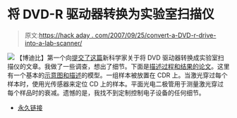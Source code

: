 # 将 DVD-R 驱动器转换为实验室扫描仪

> 原文:[https://hack aday . com/2007/09/25/convert-a-DVD-r-drive-into-a-lab-scanner/](https://hackaday.com/2007/09/25/convert-a-dvd-r-drive-into-a-lab-scanner/)

![](../Images/fa397143efce607c7655fe19d283ed57.png)
【博迪比】第一个向[提交了这篇](http://technology.newscientist.com/article.ns?id=dn12688&feedId=online-news_rss20)新科学家关于将 DVD 驱动器转换成实验室扫描仪的文章。我做了一些调查，想出了细节。下面是[描述过程和结果的论文](http://pubs.acs.org/cgi-bin/sample.cgi/ancham/asap/html/ac070328b.html)。这里有一个基本的[示意图和描述](http://pubs.acs.org/isubscribe/journals/ancham/asap/figures/ac070328bf00001.html)的模型。一组样本被放置在 CDR 上。当激光穿过每个样本时，使用光传感器来定位 CD 上的样本。平面光电二极管用于测量激光穿过每个样品时的衰减。遗憾的是，我找不到定制控制电子设备的任何细节。

*   [永久链接](http://pubs.acs.org/cgi-bin/sample.cgi/ancham/asap/html/ac070328b.html)